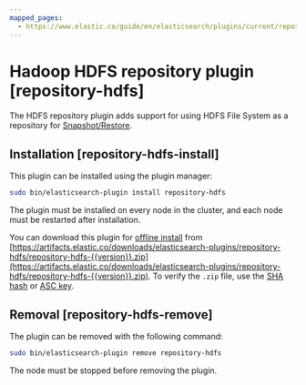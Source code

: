 ```yaml
---
mapped_pages:
  - https://www.elastic.co/guide/en/elasticsearch/plugins/current/repository-hdfs.html
---
```


# Hadoop HDFS repository plugin [repository-hdfs]

The HDFS repository plugin adds support for using HDFS File System as a repository for [Snapshot/Restore](docs-content://deploy-manage/tools/snapshot-and-restore.md).


## Installation [repository-hdfs-install]

This plugin can be installed using the plugin manager:

```sh
sudo bin/elasticsearch-plugin install repository-hdfs
```

The plugin must be installed on every node in the cluster, and each node must be restarted after installation.

You can download this plugin for [offline install](/reference/elasticsearch-plugins/plugin-management-custom-url.md) from [https://artifacts.elastic.co/downloads/elasticsearch-plugins/repository-hdfs/repository-hdfs-{{version}}.zip](https://artifacts.elastic.co/downloads/elasticsearch-plugins/repository-hdfs/repository-hdfs-{{version}}.zip). To verify the `.zip` file, use the [SHA hash](https://artifacts.elastic.co/downloads/elasticsearch-plugins/repository-hdfs/repository-hdfs-{{version}}.zip.sha512) or [ASC key](https://artifacts.elastic.co/downloads/elasticsearch-plugins/repository-hdfs/repository-hdfs-{{version}}.zip.asc).


## Removal [repository-hdfs-remove]

The plugin can be removed with the following command:

```sh
sudo bin/elasticsearch-plugin remove repository-hdfs
```

The node must be stopped before removing the plugin.





